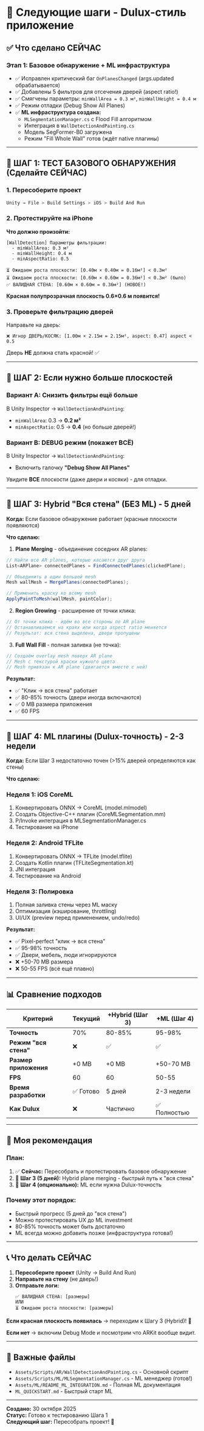 # 🎯 Следующие шаги - Dulux-стиль приложение

## ✅ Что сделано СЕЙЧАС

### Этап 1: Базовое обнаружение + ML инфраструктура
- ✅ Исправлен критический баг `OnPlanesChanged` (args.updated обрабатывается)
- ✅ Добавлены 5 фильтров для отсечения дверей (aspect ratio!)
- ✅ Смягчены параметры: `minWallArea = 0.3 м²`, `minWallHeight = 0.4 м`
- ✅ Режим отладки (Debug Show All Planes)
- ✅ **ML инфраструктура создана:**
  - `MLSegmentationManager.cs` с Flood Fill алгоритмом
  - Интеграция в `WallDetectionAndPainting.cs`
  - Модель SegFormer-B0 загружена
  - Режим "Fill Whole Wall" готов (ждёт native плагины)

---

## 📱 ШАГ 1: ТЕСТ БАЗОВОГО ОБНАРУЖЕНИЯ (Сделайте СЕЙЧАС)

### 1. Пересоберите проект
```bash
Unity → File > Build Settings > iOS > Build And Run
```

### 2. Протестируйте на iPhone

**Что должно произойти:**
```
[WallDetection] Параметры фильтрации:
  - minWallArea: 0.3 м²
  - minWallHeight: 0.4 м
  - minAspectRatio: 0.5

⏳ Ожидаем роста плоскости: [0.40м × 0.40м = 0.16м²] < 0.3м²
⏳ Ожидаем роста плоскости: [0.60м × 0.60м = 0.36м²] < 0.3м² (было)
✅ ВАЛИДНАЯ СТЕНА: [0.60м × 0.60м = 0.36м²] (НОВОЕ!)
```

**Красная полупрозрачная плоскость 0.6×0.6 м появится!**

### 3. Проверьте фильтрацию дверей

Направьте на дверь:
```
❌ Игнор ДВЕРЬ/КОСЯК: [1.00м × 2.15м = 2.15м², aspect: 0.47] aspect < 0.5
```

Дверь **НЕ** должна стать красной! ✅

---

## 🔧 ШАГ 2: Если нужно больше плоскостей

### Вариант A: Снизить фильтры ещё больше

В Unity Inspector → `WallDetectionAndPainting`:
- `minWallArea`: 0.3 → **0.2 м²**
- `minAspectRatio`: 0.5 → **0.4** (но больше дверей!)

### Вариант B: DEBUG режим (покажет ВСЁ)

В Unity Inspector → `WallDetectionAndPainting`:
- Включить галочку **"Debug Show All Planes"**

Увидите **ВСЕ** плоскости (даже двери и косяки) - для отладки.

---

## 🚀 ШАГ 3: Hybrid "Вся стена" (БЕЗ ML) - 5 дней

**Когда:** Если базовое обнаружение работает (красные плоскости появляются)

**Что сделаю:**
1. **Plane Merging** - объединение соседних AR planes:
```csharp
// Найти все AR planes, которые касаются друг друга
List<ARPlane> connectedPlanes = FindConnectedPlanes(clickedPlane);

// Объединить в один большой mesh
Mesh wallMesh = MergePlanes(connectedPlanes);

// Применить краску ко всему mesh
ApplyPaintToMesh(wallMesh, paintColor);
```

2. **Region Growing** - расширение от точки клика:
```csharp
// От точки клика - идём во все стороны по AR plane
// Останавливаемся на краях или когда aspect ratio меняется
// Результат: вся стена выделена, двери пропущены
```

3. **Full Wall Fill** - полная заливка (не точка):
```csharp
// Создаём overlay mesh поверх AR plane
// Mesh с текстурой краски нужного цвета
// Mesh привязан к AR plane (двигается вместе с ней)
```

**Результат:**
- ✅ "Клик → вся стена" работает
- ✅ 80-85% точность (двери иногда включаются)
- ✅ 0 MB размера приложения
- ✅ 60 FPS

---

## 🤖 ШАГ 4: ML плагины (Dulux-точность) - 2-3 недели

**Когда:** Если Шаг 3 недостаточно точен (>15% дверей определяются как стены)

**Что сделаю:**

### Неделя 1: iOS CoreML
1. Конвертировать ONNX → CoreML (model.mlmodel)
2. Создать Objective-C++ плагин (CoreMLSegmentation.mm)
3. P/Invoke интеграция в MLSegmentationManager.cs
4. Тестирование на iPhone

### Неделя 2: Android TFLite
1. Конвертировать ONNX → TFLite (model.tflite)
2. Создать Kotlin плагин (TFLiteSegmentation.kt)
3. JNI интеграция
4. Тестирование на Android

### Неделя 3: Полировка
1. Полная заливка стены через ML маску
2. Оптимизация (кэширование, throttling)
3. UI/UX (preview перед применением, undo/redo)

**Результат:**
- ✅ Pixel-perfect "клик → вся стена"
- ✅ 95-98% точность
- ✅ Двери, мебель, люди игнорируются
- ❌ +50-70 MB размера
- ❌ 50-55 FPS (всё ещё плавно)

---

## 📊 Сравнение подходов

| Критерий | Текущий | +Hybrid (Шаг 3) | +ML (Шаг 4) |
|----------|---------|-----------------|-------------|
| **Точность** | 70% | 80-85% | 95-98% |
| **Режим "вся стена"** | ❌ | ✅ | ✅ |
| **Размер приложения** | +0 MB | +0 MB | +50-70 MB |
| **FPS** | 60 | 60 | 50-55 |
| **Время разработки** | ✅ Готово | 5 дней | 2-3 недели |
| **Как Dulux** | ❌ | Частично | ✅ Полностью |

---

## 🎯 Моя рекомендация

### План:
1. ✅ **Сейчас:** Пересобрать и протестировать базовое обнаружение
2. 🚀 **Шаг 3 (5 дней):** Hybrid plane merging - быстрый путь к "вся стена"
3. 🤖 **Шаг 4 (опционально):** ML если нужна Dulux-точность

### Почему этот порядок:
- Быстрый прогресс (5 дней до "вся стена")
- Можно протестировать UX до ML investment
- 80-85% точность может быть достаточно
- ML всегда можно добавить позже (инфраструктура готова!)

---

## 📞 Что делать СЕЙЧАС

1. **Пересоберите проект** (Unity → Build And Run)
2. **Направьте на стену** (не дверь!)
3. **Отправьте логи:**
   ```
   ✅ ВАЛИДНАЯ СТЕНА: [размеры]
   ИЛИ
   ⏳ Ожидаем роста плоскости: [размеры]
   ```

**Если красная плоскость появилась** → переходим к Шагу 3 (Hybrid)! 🎉

**Если нет** → включим Debug Mode и посмотрим что ARKit вообще видит.

---

## 📁 Важные файлы

- `Assets/Scripts/AR/WallDetectionAndPainting.cs` - Основной скрипт
- `Assets/Scripts/ML/MLSegmentationManager.cs` - ML менеджер (готов!)
- `Assets/ML/README_ML_INTEGRATION.md` - Полная ML документация
- `ML_QUICKSTART.md` - Быстрый старт ML

---

**Создано:** 30 октября 2025  
**Статус:** Готово к тестированию Шага 1  
**Следующий шаг:** Пересобрать проект! 🚀


